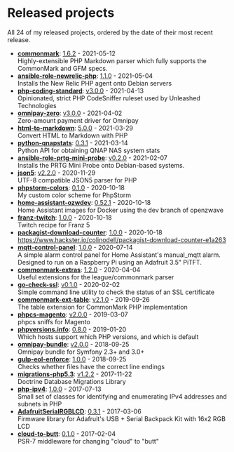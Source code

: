 # Released projects

All <!-- release_count starts -->24<!-- release_count ends --> of my released projects, ordered by the date of their most recent release.

<!-- recent_releases starts -->
* **[commonmark](https://github.com/thephpleague/commonmark)**: [1.6.2](https://github.com/thephpleague/commonmark/releases/tag/1.6.2) - 2021-05-12
<br>Highly-extensible PHP Markdown parser which fully supports the CommonMark and GFM specs.
* **[ansible-role-newrelic-php](https://github.com/unleashedtech/ansible-role-newrelic-php)**: [1.1.0](https://github.com/unleashedtech/ansible-role-newrelic-php/releases/tag/1.1.0) - 2021-05-04
<br>Installs the New Relic PHP agent onto Debian servers
* **[php-coding-standard](https://github.com/unleashedtech/php-coding-standard)**: [v3.0.0](https://github.com/unleashedtech/php-coding-standard/releases/tag/v3.0.0) - 2021-04-13
<br>Opinionated, strict PHP CodeSniffer ruleset used by Unleashed Technologies
* **[omnipay-zero](https://github.com/colinodell/omnipay-zero)**: [v3.0.0](https://github.com/colinodell/omnipay-zero/releases/tag/v3.0.0) - 2021-04-02
<br>Zero-amount payment driver for Omnipay
* **[html-to-markdown](https://github.com/thephpleague/html-to-markdown)**: [5.0.0](https://github.com/thephpleague/html-to-markdown/releases/tag/5.0.0) - 2021-03-29
<br>Convert HTML to Markdown with PHP
* **[python-qnapstats](https://github.com/colinodell/python-qnapstats)**: [0.3.1](https://github.com/colinodell/python-qnapstats/releases/tag/0.3.1) - 2021-03-14
<br>Python API for obtaining QNAP NAS system stats
* **[ansible-role-prtg-mini-probe](https://github.com/colinodell/ansible-role-prtg-mini-probe)**: [v0.2.0](https://github.com/colinodell/ansible-role-prtg-mini-probe/releases/tag/v0.2.0) - 2021-02-07
<br>Installs the PRTG Mini Probe onto Debian-based systems.
* **[json5](https://github.com/colinodell/json5)**: [v2.2.0](https://github.com/colinodell/json5/releases/tag/v2.2.0) - 2020-11-29
<br>UTF-8 compatible JSON5 parser for PHP
* **[phpstorm-colors](https://github.com/colinodell/phpstorm-colors)**: [0.1.0](https://github.com/colinodell/phpstorm-colors/releases/tag/0.1.0) - 2020-10-18
<br>My custom color scheme for PhpStorm
* **[home-assistant-ozwdev](https://github.com/colinodell/home-assistant-ozwdev)**: [0.52.1](https://github.com/colinodell/home-assistant-ozwdev/releases/tag/0.52.1) - 2020-10-18
<br>Home Assistant images for Docker using the dev branch of openzwave
* **[franz-twitch](https://github.com/colinodell/franz-twitch)**: [1.0.0](https://github.com/colinodell/franz-twitch/releases/tag/1.0.0) - 2020-10-18
<br>Twitch recipe for Franz 5
* **[packagist-download-counter](https://github.com/colinodell/packagist-download-counter)**: [1.0.0](https://github.com/colinodell/packagist-download-counter/releases/tag/1.0.0) - 2020-10-18
<br>https://www.hackster.io/colinodell/packagist-download-counter-e1a263
* **[mqtt-control-panel](https://github.com/colinodell/mqtt-control-panel)**: [1.0.0](https://github.com/colinodell/mqtt-control-panel/releases/tag/1.0.0) - 2020-07-14
<br>A simple alarm control panel for Home Assistant's manual_mqtt alarm. Designed to run on a Raspberry Pi using an Adafruit 3.5" PiTFT.
* **[commonmark-extras](https://github.com/thephpleague/commonmark-extras)**: [1.2.0](https://github.com/thephpleague/commonmark-extras/releases/tag/1.2.0) - 2020-04-04
<br>Useful extensions for the league/commonmark parser
* **[go-check-ssl](https://github.com/colinodell/go-check-ssl)**: [v0.1.0](https://github.com/colinodell/go-check-ssl/releases/tag/v0.1.0) - 2020-02-02
<br>Simple command line utility to check the status of an SSL certificate
* **[commonmark-ext-table](https://github.com/thephpleague/commonmark-ext-table)**: [v2.1.0](https://github.com/thephpleague/commonmark-ext-table/releases/tag/v2.1.0) - 2019-09-26
<br>The table extension for CommonMark PHP implementation
* **[phpcs-magento](https://github.com/colinodell/phpcs-magento)**: [v2.0.0](https://github.com/colinodell/phpcs-magento/releases/tag/v2.0.0) - 2019-03-07
<br>phpcs sniffs for Magento
* **[phpversions.info](https://github.com/phpversions/phpversions.info)**: [0.8.0](https://github.com/phpversions/phpversions.info/releases/tag/0.8.1) - 2019-01-20
<br>Which hosts support which PHP versions, and which is default
* **[omnipay-bundle](https://github.com/colinodell/omnipay-bundle)**: [v2.0.0](https://github.com/colinodell/omnipay-bundle/releases/tag/v2.0.0) - 2018-09-25
<br>Omnipay bundle for Symfony 2.3+ and 3.0+
* **[gulp-eol-enforce](https://github.com/colinodell/gulp-eol-enforce)**: [1.0.0](https://github.com/colinodell/gulp-eol-enforce/releases/tag/1.0.0) - 2018-09-25
<br>Checks whether files have the correct line endings
* **[migrations-php5.3](https://github.com/colinodell/migrations-php5.3)**: [v1.2.2](https://github.com/colinodell/migrations-php5.3/releases/tag/v1.2.2) - 2017-11-22
<br>Doctrine Database Migrations Library
* **[php-ipv4](https://github.com/colinodell/php-ipv4)**: [1.0.0](https://github.com/colinodell/php-ipv4/releases/tag/1.0.0) - 2017-07-13
<br>Small set of classes for identifying and enumerating IPv4 addresses and subnets in PHP
* **[AdafruitSerialRGBLCD](https://github.com/colinodell/AdafruitSerialRGBLCD)**: [0.3.1](https://github.com/colinodell/AdafruitSerialRGBLCD/releases/tag/0.3.1) - 2017-03-06
<br>Firmware library for Adafruit's USB + Serial Backpack Kit with 16x2 RGB LCD
* **[cloud-to-butt](https://github.com/colinodell/cloud-to-butt)**: [0.1.0](https://github.com/colinodell/cloud-to-butt/releases/tag/0.1.0) - 2017-02-04
<br>PSR-7 middleware for changing "cloud" to "butt"
<!-- recent_releases ends -->
